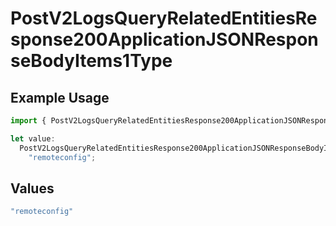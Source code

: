 # PostV2LogsQueryRelatedEntitiesResponse200ApplicationJSONResponseBodyItems1Type

## Example Usage

```typescript
import { PostV2LogsQueryRelatedEntitiesResponse200ApplicationJSONResponseBodyItems1Type } from "orq-poc-typescript-multi-env-version/models/operations";

let value:
  PostV2LogsQueryRelatedEntitiesResponse200ApplicationJSONResponseBodyItems1Type =
    "remoteconfig";
```

## Values

```typescript
"remoteconfig"
```